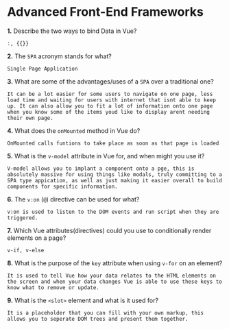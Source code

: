 # Advanced Front-End Frameworks


**1.** Describe the two ways to bind Data in Vue?
<!-- enter you answer in the space below -->
```
:, {{}}
```

**2.** The `SPA` acronym stands for what?
<!-- enter you answer in the space below -->
```
Single Page Application
```
**3.** What are some of the advantages/uses of a `SPA` over a traditional one?
<!-- enter you answer in the space below -->
```
It can be a lot easier for some users to navigate on one page, less load time and waiting for users with internet that isnt able to keep up. It can also allow you to fit a lot of information onto one page when you know some of the items youd like to display arent needing their own page.
```
**4.** What does the `onMounted` method in Vue do?
<!-- enter you answer in the space below -->
```
OnMounted calls funtions to take place as soon as that page is loaded
```
**5.** What is the `v-model` attribute in Vue for, and when might you use it?
<!-- enter you answer in the space below -->
```
V-model allows you to implant a component onto a pge, this is absolutely massive for using things like modals, truly committing to a SPA type appication, as well as just making it easier overall to build components for specific information.
```
**6.** The `v:on` (`@`) directive can be used for what?
<!-- enter you answer in the space below -->
```
v:on is used to listen to the DOM events and run script when they are triggered.
```
**7.** Which Vue attributes(directives) could you use to conditionally render elements on a page?
<!-- enter you answer in the space below -->
```
v-if, v-else
```
**8.** What is the purpose of the `key` attribute when using `v-for` on an element?
<!-- enter you answer in the space below -->
```
It is used to tell Vue how your data relates to the HTML elements on the screen and when your data changes Vue is able to use these keys to know what to remove or update.
```
**9.** What is the `<slot>` element and what is it used for?
<!-- enter you answer in the space below -->
```
It is a placeholder that you can fill with your own markup, this allows you to seperate DOM trees and present them together.
```